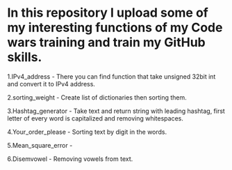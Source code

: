 # In this repository I upload some of my interesting functions of my Code wars training and train my GitHub skills.

1.IPv4_address - There you can find function that take unsigned 32bit int and convert it to IPv4 address.

2.sorting_weight - Create list of dictionaries then sorting them.

3.Hashtag_generator - Take text and return string with leading hashtag,
first letter of every word is capitalized and removing whitespaces.

4.Your_order_please - Sorting text by digit in the words.

5.Mean_square_error -

6.Disemvowel - Removing vowels from text.
